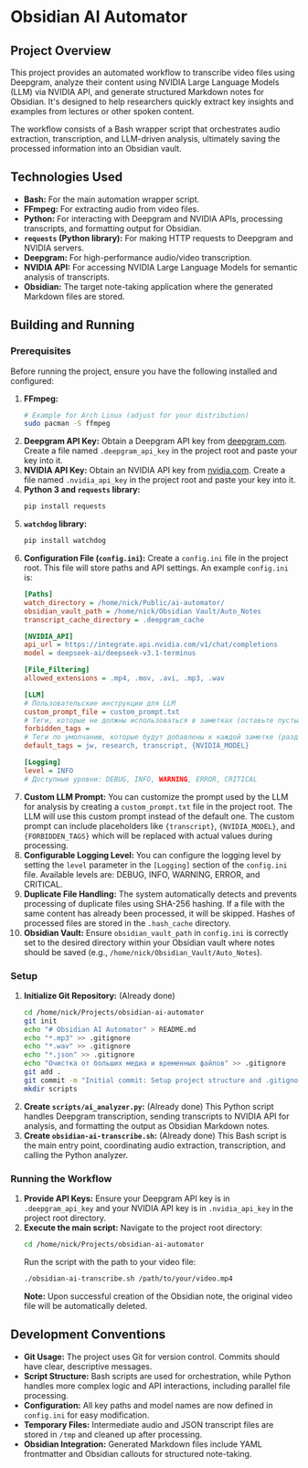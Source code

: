 # Obsidian AI Automator

## Project Overview

This project provides an automated workflow to transcribe video files using Deepgram, analyze their content using NVIDIA Large Language Models (LLM) via NVIDIA API, and generate structured Markdown notes for Obsidian. It's designed to help researchers quickly extract key insights and examples from lectures or other spoken content.

The workflow consists of a Bash wrapper script that orchestrates audio extraction, transcription, and LLM-driven analysis, ultimately saving the processed information into an Obsidian vault.

## Technologies Used

*   **Bash:** For the main automation wrapper script.
*   **FFmpeg:** For extracting audio from video files.
*   **Python:** For interacting with Deepgram and NVIDIA APIs, processing transcripts, and formatting output for Obsidian.
*   **`requests` (Python library):** For making HTTP requests to Deepgram and NVIDIA servers.
*   **Deepgram:** For high-performance audio/video transcription.
*   **NVIDIA API:** For accessing NVIDIA Large Language Models for semantic analysis of transcripts.
*   **Obsidian:** The target note-taking application where the generated Markdown files are stored.

## Building and Running

### Prerequisites

Before running the project, ensure you have the following installed and configured:

1.  **FFmpeg:**
    ```bash
    # Example for Arch Linux (adjust for your distribution)
    sudo pacman -S ffmpeg
    ```
2.  **Deepgram API Key:**
    Obtain a Deepgram API key from [deepgram.com](https://deepgram.com/). Create a file named `.deepgram_api_key` in the project root and paste your key into it.
3.  **NVIDIA API Key:**
    Obtain an NVIDIA API key from [nvidia.com](https://www.nvidia.com/developer/ai-foundation-models/). Create a file named `.nvidia_api_key` in the project root and paste your key into it.
4.  **Python 3 and `requests` library:**
    ```bash
    pip install requests
    ```
5.  **`watchdog` library:**
    ```bash
    pip install watchdog
    ```
6.  **Configuration File (`config.ini`):**
    Create a `config.ini` file in the project root. This file will store paths and API settings. An example `config.ini` is:
    ```ini
    [Paths]
    watch_directory = /home/nick/Public/ai-automator/
    obsidian_vault_path = /home/nick/Obsidian Vault/Auto_Notes
    transcript_cache_directory = .deepgram_cache

    [NVIDIA_API]
    api_url = https://integrate.api.nvidia.com/v1/chat/completions
    model = deepseek-ai/deepseek-v3.1-terminus

    [File_Filtering]
    allowed_extensions = .mp4, .mov, .avi, .mp3, .wav

    [LLM]
    # Пользовательские инструкции для LLM
    custom_prompt_file = custom_prompt.txt
    # Теги, которые не должны использоваться в заметках (оставьте пустым, если не нужно запрещать теги)
    forbidden_tags = 
    # Теги по умолчанию, которые будут добавлены к каждой заметке (разделяйте запятыми)
    default_tags = jw, research, transcript, {NVIDIA_MODEL}

    [Logging]
    level = INFO
    # Доступные уровни: DEBUG, INFO, WARNING, ERROR, CRITICAL
    ```
7.  **Custom LLM Prompt:**
    You can customize the prompt used by the LLM for analysis by creating a `custom_prompt.txt` file in the project root. The LLM will use this custom prompt instead of the default one. The custom prompt can include placeholders like `{transcript}`, `{NVIDIA_MODEL}`, and `{FORBIDDEN_TAGS}` which will be replaced with actual values during processing.
8.  **Configurable Logging Level:**
    You can configure the logging level by setting the `level` parameter in the `[Logging]` section of the `config.ini` file. Available levels are: DEBUG, INFO, WARNING, ERROR, and CRITICAL.
9.  **Duplicate File Handling:**
    The system automatically detects and prevents processing of duplicate files using SHA-256 hashing. If a file with the same content has already been processed, it will be skipped. Hashes of processed files are stored in the `.hash_cache` directory.
7.  **Obsidian Vault:**
    Ensure `obsidian_vault_path` in `config.ini` is correctly set to the desired directory within your Obsidian vault where notes should be saved (e.g., `/home/nick/Obsidian_Vault/Auto_Notes`).

### Setup

1.  **Initialize Git Repository:**
    (Already done)
    ```bash
    cd /home/nick/Projects/obsidian-ai-automator
    git init
    echo "# Obsidian AI Automator" > README.md
    echo "*.mp3" >> .gitignore
    echo "*.wav" >> .gitignore
    echo "*.json" >> .gitignore
    echo "Очистка от больших медиа и временных файлов" >> .gitignore
    git add .
    git commit -m "Initial commit: Setup project structure and .gitignore"
    mkdir scripts
    ```
2.  **Create `scripts/ai_analyzer.py`:**
    (Already done)
    This Python script handles Deepgram transcription, sending transcripts to NVIDIA API for analysis, and formatting the output as Obsidian Markdown notes.
3.  **Create `obsidian-ai-transcribe.sh`:**
    (Already done)
    This Bash script is the main entry point, coordinating audio extraction, transcription, and calling the Python analyzer.

### Running the Workflow

1.  **Provide API Keys:**
    Ensure your Deepgram API key is in `.deepgram_api_key` and your NVIDIA API key is in `.nvidia_api_key` in the project root directory.
2.  **Execute the main script:**
    Navigate to the project root directory:
    ```bash
    cd /home/nick/Projects/obsidian-ai-automator
    ```
    Run the script with the path to your video file:
    ```bash
    ./obsidian-ai-transcribe.sh /path/to/your/video.mp4
    ```
    **Note:** Upon successful creation of the Obsidian note, the original video file will be automatically deleted.

## Development Conventions

*   **Git Usage:** The project uses Git for version control. Commits should have clear, descriptive messages.
*   **Script Structure:** Bash scripts are used for orchestration, while Python handles more complex logic and API interactions, including parallel file processing.
*   **Configuration:** All key paths and model names are now defined in `config.ini` for easy modification.
*   **Temporary Files:** Intermediate audio and JSON transcript files are stored in `/tmp` and cleaned up after processing.
*   **Obsidian Integration:** Generated Markdown files include YAML frontmatter and Obsidian callouts for structured note-taking.
